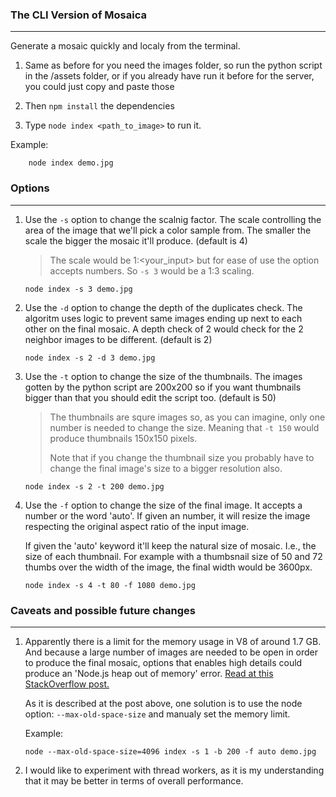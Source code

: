 ### The CLI Version of Mosaica
<hr>

Generate a mosaic quickly and localy from the terminal.

1. Same as before for you need the images folder, so run the python script in the /assets folder, or if you already have run it before for the server, you could just copy and paste those

2. Then `npm install` the dependencies

3. Type `node index <path_to_image>` to run it.

Example:

``` 
    node index demo.jpg 
```

### Options
<hr>

1. Use the `-s` option to change the scalnig factor. The scale controlling the area of the image that we'll pick a color sample from. The smaller the scale the bigger the mosaic it'll produce. (default is 4)   

    > The scale would be 1:<your_input> but for ease of use the option accepts numbers. So `-s 3` would be a 1:3 scaling. 
    >
     ```
    node index -s 3 demo.jpg 
    ```

2. Use the `-d` option to change the depth of the duplicates check. The algoritm uses logic to prevent same images ending up next to each other on the final mosaic. A depth check of 2 would check for the 2 neighbor images to be different. (default is 2)

    ```
    node index -s 2 -d 3 demo.jpg 
    ```

3. Use the `-t` option to change the size of the thumbnails. The images gotten by the python script are 200x200 so if you want thumbnails bigger than that you should edit the script too. (default is 50)

    > The thumbnails are squre images so, as you can imagine, only one number is needed to change the size. Meaning that `-t 150` would produce thumbnails 150x150 pixels. 
    >
    > Note that if you change the thumbnail size you probably have to change the final image's size to a bigger resolution also.  
    >
    ```
    node index -s 2 -t 200 demo.jpg 
    ```

4. Use the `-f` option to change the size of the final image. It accepts a number or the word 'auto'. If given an number, it will resize the image respecting the original aspect ratio of the input image. 

    If given the 'auto' keyword it'll keep the natural size of mosaic. I.e., the size of each thumbnail. For example with a thumbsnail size of 50 and 72 thumbs over the width of the image, the final width would be 3600px. 

    ```
    node index -s 4 -t 80 -f 1080 demo.jpg 
    ```

### Caveats and possible future changes
<hr>

1. Apparently there is a limit for the memory usage in V8 of around 1.7 GB. And because a large number of images are needed to be open in order to produce the final mosaic, options that enables high details could produce an 'Node.js heap out of memory' error. [Read at this StackOverflow post.](https://stackoverflow.com/questions/38558989/node-js-heap-out-of-memory)

    As it is described at the post above, one solution is to use the node option: `--max-old-space-size` and manualy set the memory limit.

    Example: 

    ```
    node --max-old-space-size=4096 index -s 1 -b 200 -f auto demo.jpg
    ```

2. I would like to experiment with thread workers, as it is my understanding that it may be better in terms of overall performance.